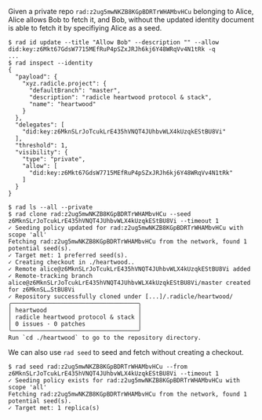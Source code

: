 Given a private repo `rad:z2ug5mwNKZB8KGpBDRTrWHAMbvHCu` belonging to Alice,
Alice allows Bob to fetch it, and Bob, without the updated identity document
is able to fetch it by specifiying Alice as a seed.

``` ~alice
$ rad id update --title "Allow Bob" --description "" --allow did:key:z6Mkt67GdsW7715MEfRuP4pSZxJRJh6kj6Y48WRqVv4N1tRk -q
...
$ rad inspect --identity
{
  "payload": {
    "xyz.radicle.project": {
      "defaultBranch": "master",
      "description": "radicle heartwood protocol & stack",
      "name": "heartwood"
    }
  },
  "delegates": [
    "did:key:z6MknSLrJoTcukLrE435hVNQT4JUhbvWLX4kUzqkEStBU8Vi"
  ],
  "threshold": 1,
  "visibility": {
    "type": "private",
    "allow": [
      "did:key:z6Mkt67GdsW7715MEfRuP4pSZxJRJh6kj6Y48WRqVv4N1tRk"
    ]
  }
}
```

``` ~bob
$ rad ls --all --private
$ rad clone rad:z2ug5mwNKZB8KGpBDRTrWHAMbvHCu --seed z6MknSLrJoTcukLrE435hVNQT4JUhbvWLX4kUzqkEStBU8Vi --timeout 1
✓ Seeding policy updated for rad:z2ug5mwNKZB8KGpBDRTrWHAMbvHCu with scope 'all'
Fetching rad:z2ug5mwNKZB8KGpBDRTrWHAMbvHCu from the network, found 1 potential seed(s).
✓ Target met: 1 preferred seed(s).
✓ Creating checkout in ./heartwood..
✓ Remote alice@z6MknSLrJoTcukLrE435hVNQT4JUhbvWLX4kUzqkEStBU8Vi added
✓ Remote-tracking branch alice@z6MknSLrJoTcukLrE435hVNQT4JUhbvWLX4kUzqkEStBU8Vi/master created for z6MknSL…StBU8Vi
✓ Repository successfully cloned under [...]/.radicle/heartwood/
╭────────────────────────────────────╮
│ heartwood                          │
│ radicle heartwood protocol & stack │
│ 0 issues · 0 patches               │
╰────────────────────────────────────╯
Run `cd ./heartwood` to go to the repository directory.
```

We can also use `rad seed` to seed and fetch without creating a checkout.

``` ~bob
$ rad seed rad:z2ug5mwNKZB8KGpBDRTrWHAMbvHCu --from z6MknSLrJoTcukLrE435hVNQT4JUhbvWLX4kUzqkEStBU8Vi --timeout 1
✓ Seeding policy exists for rad:z2ug5mwNKZB8KGpBDRTrWHAMbvHCu with scope 'all'
Fetching rad:z2ug5mwNKZB8KGpBDRTrWHAMbvHCu from the network, found 1 potential seed(s).
✓ Target met: 1 replica(s)
```
